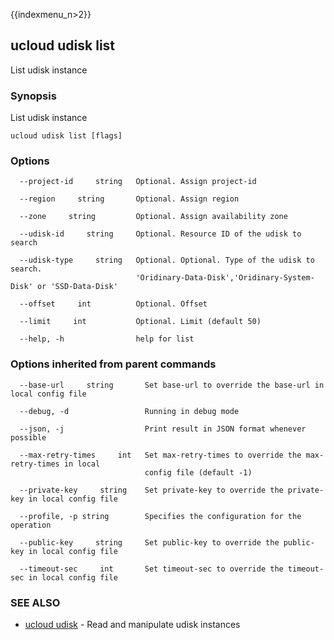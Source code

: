 {{indexmenu_n>2}}

## ucloud udisk list

List udisk instance

### Synopsis

List udisk instance

```
ucloud udisk list [flags]
```

### Options

```
  --project-id     string   Optional. Assign project-id 

  --region     string       Optional. Assign region 

  --zone     string         Optional. Assign availability zone 

  --udisk-id     string     Optional. Resource ID of the udisk to search 

  --udisk-type     string   Optional. Optional. Type of the udisk to search.
                            'Oridinary-Data-Disk','Oridinary-System-Disk' or 'SSD-Data-Disk' 

  --offset     int          Optional. Offset 

  --limit     int           Optional. Limit (default 50) 

  --help, -h                help for list 

```

### Options inherited from parent commands

```
  --base-url     string       Set base-url to override the base-url in local config file 

  --debug, -d                 Running in debug mode 

  --json, -j                  Print result in JSON format whenever possible 

  --max-retry-times     int   Set max-retry-times to override the max-retry-times in local
                              config file (default -1) 

  --private-key     string    Set private-key to override the private-key in local config file 

  --profile, -p string        Specifies the configuration for the operation 

  --public-key     string     Set public-key to override the public-key in local config file 

  --timeout-sec     int       Set timeout-sec to override the timeout-sec in local config file 

```

### SEE ALSO

* [ucloud udisk](software/cli/cmd/ucloud/udisk)	 - Read and manipulate udisk instances


